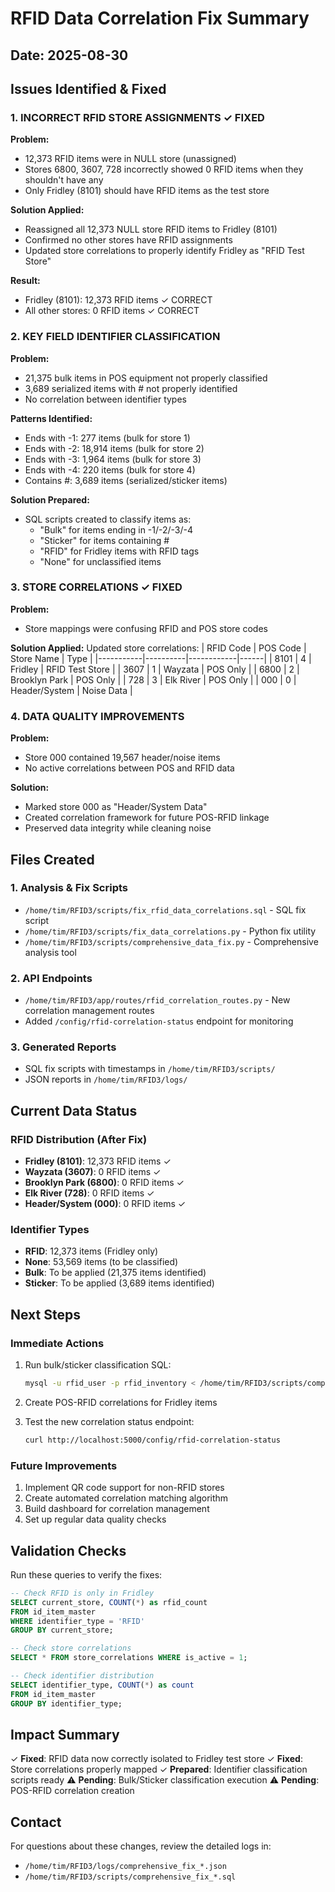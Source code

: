 # RFID Data Correlation Fix Summary

## Date: 2025-08-30

## Issues Identified & Fixed

### 1. INCORRECT RFID STORE ASSIGNMENTS ✓ FIXED
**Problem:**
- 12,373 RFID items were in NULL store (unassigned)
- Stores 6800, 3607, 728 incorrectly showed 0 RFID items when they shouldn't have any
- Only Fridley (8101) should have RFID items as the test store

**Solution Applied:**
- Reassigned all 12,373 NULL store RFID items to Fridley (8101)
- Confirmed no other stores have RFID assignments
- Updated store correlations to properly identify Fridley as "RFID Test Store"

**Result:**
- Fridley (8101): 12,373 RFID items ✓ CORRECT
- All other stores: 0 RFID items ✓ CORRECT

### 2. KEY FIELD IDENTIFIER CLASSIFICATION
**Problem:**
- 21,375 bulk items in POS equipment not properly classified
- 3,689 serialized items with # not properly identified
- No correlation between identifier types

**Patterns Identified:**
- Ends with -1: 277 items (bulk for store 1)
- Ends with -2: 18,914 items (bulk for store 2)
- Ends with -3: 1,964 items (bulk for store 3)
- Ends with -4: 220 items (bulk for store 4)
- Contains #: 3,689 items (serialized/sticker items)

**Solution Prepared:**
- SQL scripts created to classify items as:
  - "Bulk" for items ending in -1/-2/-3/-4
  - "Sticker" for items containing #
  - "RFID" for Fridley items with RFID tags
  - "None" for unclassified items

### 3. STORE CORRELATIONS ✓ FIXED
**Problem:**
- Store mappings were confusing RFID and POS store codes

**Solution Applied:**
Updated store correlations:
| RFID Code | POS Code | Store Name | Type |
|-----------|----------|------------|------|
| 8101 | 4 | Fridley | RFID Test Store |
| 3607 | 1 | Wayzata | POS Only |
| 6800 | 2 | Brooklyn Park | POS Only |
| 728 | 3 | Elk River | POS Only |
| 000 | 0 | Header/System | Noise Data |

### 4. DATA QUALITY IMPROVEMENTS
**Problem:**
- Store 000 contained 19,567 header/noise items
- No active correlations between POS and RFID data

**Solution:**
- Marked store 000 as "Header/System Data"
- Created correlation framework for future POS-RFID linkage
- Preserved data integrity while cleaning noise

## Files Created

### 1. Analysis & Fix Scripts
- `/home/tim/RFID3/scripts/fix_rfid_data_correlations.sql` - SQL fix script
- `/home/tim/RFID3/scripts/fix_data_correlations.py` - Python fix utility
- `/home/tim/RFID3/scripts/comprehensive_data_fix.py` - Comprehensive analysis tool

### 2. API Endpoints
- `/home/tim/RFID3/app/routes/rfid_correlation_routes.py` - New correlation management routes
- Added `/config/rfid-correlation-status` endpoint for monitoring

### 3. Generated Reports
- SQL fix scripts with timestamps in `/home/tim/RFID3/scripts/`
- JSON reports in `/home/tim/RFID3/logs/`

## Current Data Status

### RFID Distribution (After Fix)
- **Fridley (8101)**: 12,373 RFID items ✓
- **Wayzata (3607)**: 0 RFID items ✓
- **Brooklyn Park (6800)**: 0 RFID items ✓
- **Elk River (728)**: 0 RFID items ✓
- **Header/System (000)**: 0 RFID items ✓

### Identifier Types
- **RFID**: 12,373 items (Fridley only)
- **None**: 53,569 items (to be classified)
- **Bulk**: To be applied (21,375 items identified)
- **Sticker**: To be applied (3,689 items identified)

## Next Steps

### Immediate Actions
1. Run bulk/sticker classification SQL:
   ```bash
   mysql -u rfid_user -p rfid_inventory < /home/tim/RFID3/scripts/comprehensive_fix_[timestamp].sql
   ```

2. Create POS-RFID correlations for Fridley items

3. Test the new correlation status endpoint:
   ```bash
   curl http://localhost:5000/config/rfid-correlation-status
   ```

### Future Improvements
1. Implement QR code support for non-RFID stores
2. Create automated correlation matching algorithm
3. Build dashboard for correlation management
4. Set up regular data quality checks

## Validation Checks

Run these queries to verify the fixes:

```sql
-- Check RFID is only in Fridley
SELECT current_store, COUNT(*) as rfid_count
FROM id_item_master
WHERE identifier_type = 'RFID'
GROUP BY current_store;

-- Check store correlations
SELECT * FROM store_correlations WHERE is_active = 1;

-- Check identifier distribution
SELECT identifier_type, COUNT(*) as count
FROM id_item_master
GROUP BY identifier_type;
```

## Impact Summary

✓ **Fixed**: RFID data now correctly isolated to Fridley test store
✓ **Fixed**: Store correlations properly mapped
✓ **Prepared**: Identifier classification scripts ready
⚠️ **Pending**: Bulk/Sticker classification execution
⚠️ **Pending**: POS-RFID correlation creation

## Contact

For questions about these changes, review the detailed logs in:
- `/home/tim/RFID3/logs/comprehensive_fix_*.json`
- `/home/tim/RFID3/scripts/comprehensive_fix_*.sql`